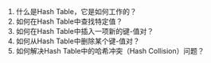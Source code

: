 

1. 什么是Hash Table，它是如何工作的？
2. 如何在Hash Table中查找特定值？
3. 如何在Hash Table中插入一项新的键-值对？
4. 如何从Hash Table中删除某个键-值对？
5. 如何解决Hash Table中的哈希冲突（Hash Collision）问题？